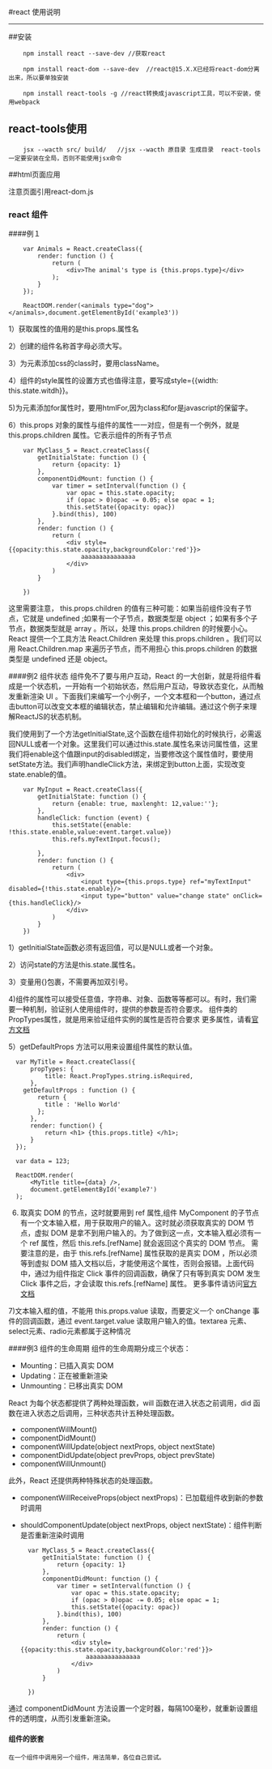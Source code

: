 #react 使用说明 

--------
##安装

        npm install react --save-dev //获取react 
        
        npm install react-dom --save-dev  //react@15.X.X已经将react-dom分离出来，所以要单独安装
        
        npm install react-tools -g //react转换成javascript工具，可以不安装，使用webpack

## react-tools使用
        jsx --wacth src/ build/   //jsx --wacth 原目录 生成目录  react-tools一定要安装在全局，否则不能使用jsx命令
##html页面应用

注意页面引用react-dom.js
      
    
### react 组件

####例１

        var Animals = React.createClass({
            render: function () {
                return (
                    <div>The animal's type is {this.props.type}</div>
                );
            }
        });
        
        ReactDOM.render(<animals type="dog"></animals>,document.getElementById('example3'))
        
1）获取属性的值用的是this.props.属性名

2）创建的组件名称首字母必须大写。

3）为元素添加css的class时，要用className。

4）组件的style属性的设置方式也值得注意，要写成style={{width: this.state.witdh}}。

5)为元素添加for属性时，要用htmlFor,因为class和for是javascript的保留字。

6）this.props 对象的属性与组件的属性一一对应，但是有一个例外，就是 this.props.children 属性。它表示组件的所有子节点

        var MyClass_5 = React.createClass({
            getInitialState: function () {
                return {opacity: 1}
            },
            componentDidMount: function () {
                var timer = setInterval(function () {
                    var opac = this.state.opacity;
                    if (opac > 0)opac -= 0.05; else opac = 1;
                    this.setState({opacity: opac})
                }.bind(this), 100)
            },
            render: function () {
                return (
                    <div style={{opacity:this.state.opacity,backgroundColor:'red'}}>
                        aaaaaaaaaaaaaaa
                    </div>
                )
            }
        
        })

这里需要注意， this.props.children 的值有三种可能：如果当前组件没有子节点，它就是 undefined ;如果有一个子节点，数据类型是 object ；如果有多个子节点，数据类型就是 array 。所以，处理 this.props.children 的时候要小心。
React 提供一个工具方法 React.Children 来处理 this.props.children 。我们可以用 React.Children.map 来遍历子节点，而不用担心 this.props.children 的数据类型是 undefined 还是 object。



####例2 组件状态
组件免不了要与用户互动，React 的一大创新，就是将组件看成是一个状态机，一开始有一个初始状态，然后用户互动，导致状态变化，从而触发重新渲染 UI 。下面我们来编写一个小例子，一个文本框和一个button，通过点击button可以改变文本框的编辑状态，禁止编辑和允许编辑。通过这个例子来理解ReactJS的状态机制。

我们使用到了一个方法getInitialState,这个函数在组件初始化的时候执行，必需返回NULL或者一个对象。这里我们可以通过this.state.属性名来访问属性值，这里我们将enable这个值跟input的disabled绑定，当要修改这个属性值时，要使用setState方法。我们声明handleClick方法，来绑定到button上面，实现改变state.enable的值。

        var MyInput = React.createClass({
            getInitialState: function () {
                return {enable: true, maxlenght: 12,value:''};
            },
            handleClick: function (event) {
                this.setState({enable: !this.state.enable,value:event.target.value})
                this.refs.myTextInput.focus();
        
            },
            render: function () {
                return (
                    <div>
                        <input type={this.props.type} ref="myTextInput"  disabled={!this.state.enable}/>
                        <input type="button" value="change state" onClick={this.handleClick}/>
                    </div>
                )
            }
        })

1）getInitialState函数必须有返回值，可以是NULL或者一个对象。

2）访问state的方法是this.state.属性名。

3）变量用{}包裹，不需要再加双引号。

4)组件的属性可以接受任意值，字符串、对象、函数等等都可以。有时，我们需要一种机制，验证别人使用组件时，提供的参数是否符合要求。
  组件类的PropTypes属性，就是用来验证组件实例的属性是否符合要求
  更多属性，请看[官方文档](http://facebook.github.io/react/docs/reusable-components.html)
  
5）getDefaultProps 方法可以用来设置组件属性的默认值。

      var MyTitle = React.createClass({
          propTypes: {
              title: React.PropTypes.string.isRequired,
          },
        getDefaultProps : function () {
            return {
              title : 'Hello World'
            };
          },
          render: function() {
              return <h1> {this.props.title} </h1>;
          }
      });
      
      var data = 123;
      
      ReactDOM.render(
          <MyTitle title={data} />,
          document.getElementById('example7')
      );

6) 取真实 DOM 的节点，这时就要用到 ref 属性,组件 MyComponent 的子节点有一个文本输入框，用于获取用户的输入。这时就必须获取真实的 DOM 节点，虚拟 DOM 是拿不到用户输入的。为了做到这一点，文本输入框必须有一个 ref 属性，然后 this.refs.[refName] 就会返回这个真实的 DOM 节点。
   需要注意的是，由于 this.refs.[refName] 属性获取的是真实 DOM ，所以必须等到虚拟 DOM 插入文档以后，才能使用这个属性，否则会报错。上面代码中，通过为组件指定 Click 事件的回调函数，确保了只有等到真实 DOM 发生 Click 事件之后，才会读取 this.refs.[refName] 属性。
   更多事件请访问[官方文档](http://facebook.github.io/react/docs/events.html#supported-events)
   
7)文本输入框的值，不能用 this.props.value 读取，而要定义一个 onChange 事件的回调函数，通过 event.target.value 读取用户输入的值。textarea 元素、select元素、radio元素都属于这种情况

####例3 组件的生命周期
组件的生命周期分成三个状态：

* Mounting：已插入真实 DOM
* Updating：正在被重新渲染
* Unmounting：已移出真实 DOM

React 为每个状态都提供了两种处理函数，will 函数在进入状态之前调用，did 函数在进入状态之后调用，三种状态共计五种处理函数。

* componentWillMount()
* componentDidMount()
* componentWillUpdate(object nextProps, object nextState)
* componentDidUpdate(object prevProps, object prevState)
* componentWillUnmount()

此外，React 还提供两种特殊状态的处理函数。

* componentWillReceiveProps(object nextProps)：已加载组件收到新的参数时调用
* shouldComponentUpdate(object nextProps, object nextState)：组件判断是否重新渲染时调用

        var MyClass_5 = React.createClass({
            getInitialState: function () {
                return {opacity: 1}
            },
            componentDidMount: function () {
                var timer = setInterval(function () {
                    var opac = this.state.opacity;
                    if (opac > 0)opac -= 0.05; else opac = 1;
                    this.setState({opacity: opac})
                }.bind(this), 100)
            },
            render: function () {
                return (
                    <div style={{opacity:this.state.opacity,backgroundColor:'red'}}>
                        aaaaaaaaaaaaaaa
                    </div>
                )
            }
        
        })
        
通过 componentDidMount 方法设置一个定时器，每隔100毫秒，就重新设置组件的透明度，从而引发重新渲染。

#### 组件的嵌套

    在一个组件中调用另一个组件，用法简单，各位自己尝试。